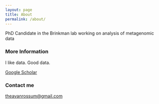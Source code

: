 ```yaml
---
layout: page
title: About
permalink: /about/
---
```


PhD Candidate in the Brinkman lab working on analysis of metagenomic data

### More Information

I like data. Good data.

[Google Scholar](https://scholar.google.ca/citations?user=mhN0cZoAAAAJ&hl=en)

### Contact me

[theavanrossum@gmail.com](mailto:theavanrossum@gmail.com)